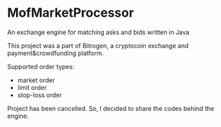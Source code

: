 # MofMarketProcessor
An exchange engine for matching asks and bids written in Java

This project was a part of Bitrogen, a cryptocoin exchange and payment&crowdfunding platform.

Supported order types:
* market order
* limit order
* stop-loss order

Project has been cancelled. So, I decided to share the codes behind the engine.
